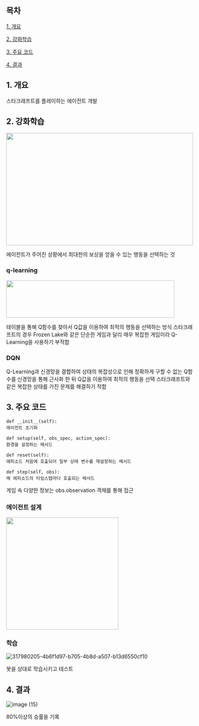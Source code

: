 ## 목차
[1. 개요](#1.-개요)

[2. 강화학습](#2.-강화학습)

[3. 주요 코드](#3.-주요코드)

[4. 결과](#4.-결과)

## 1. 개요
스타크래프트를 플레이하는 에이전트 개발

## 2. 강화학습
<img src="https://github.com/user-attachments/assets/036926fe-0c6d-4c94-bdb9-70b1ae664467" width="500" height="300"/>

에이전트가 주어진 상황에서 최대한의 보상을 얻을 수 있는 행동을 선택하는 것

### q-learning 
<img src="https://github.com/user-attachments/assets/37c94158-a7bd-4974-9d90-b9d5653547b8" width="450" height="100"/>

테이블을 통해 Q함수를 찾아서 Q값을 이용하여 최적의 행동을 선택하는 방식
스타크래프트의 경우 Frozen Lake와 같은 단순한 게임과 달리 매우 복잡한 게임이라 Q-Learning을 사용하기 부적합

### DQN
Q-Learning과 신경망을 결합하여 상태의 복잡성으로 인해 정확하게 구할 수 없는 Q함수를 신경망을 통해 근사화 한 뒤 Q값을 이용하여 최적의 행동을 선택
스타크래프트와 같은 복잡한 상태를 가진 문제를 해결하기 적합

## 3. 주요 코드
```
def __init__(self):
에이전트 초기화
```

```
def setup(self, obs_spec, action_spec):
환경을 설정하는 메서드 
```

```
def reset(self):
에피소드 처음에 호출되어 일부 상태 변수를 재설정하는 메서드
```

```
def step(self, obs):
매 에피소드의 타임스탭마다 호출되는 메서드
```

게임 속 다양한 정보는 obs.observation 객체를 통해 접근

### 에이전트 설계
<img src="https://github.com/user-attachments/assets/09612529-dcee-40d2-a126-5a2e25e7ed77" width="300" height="300"/>

### 학습
![317980205-4b6f1d97-b705-4b8d-a507-b13d6550cf10](https://github.com/user-attachments/assets/afbf3071-b302-4d00-ab57-083e5c5d685d)

봇을 상대로 학습시키고 테스트

## 4. 결과
![image (15)](https://github.com/user-attachments/assets/176f6031-b6fa-486f-a5e7-a2c0181dbceb)

80%이상의 승률을 기록
